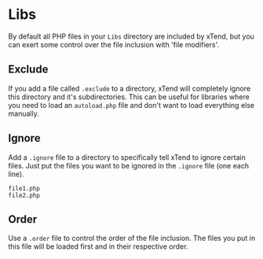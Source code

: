# Libs
By default all PHP files in your `Libs` directory are included by xTend, but you can exert some control over the file inclusion with 'file modifiers'.

## Exclude
If you add a file called `.exclude` to a directory, xTend will completely ignore this directory and it's subdirectories. This can be useful for libraries where you need to load an `autoload.php` file and don't want to load everything else manually.

## Ignore
Add a `.ignore` file to a directory to specifically tell xTend to ignore certain files. Just put the files you want to be ignored in the `.ignore` file (one each line).
```
file1.php
file2.php
```

## Order
Use a `.order` file to control the order of the file inclusion. The files you put in this file will be loaded first and in their respective order.